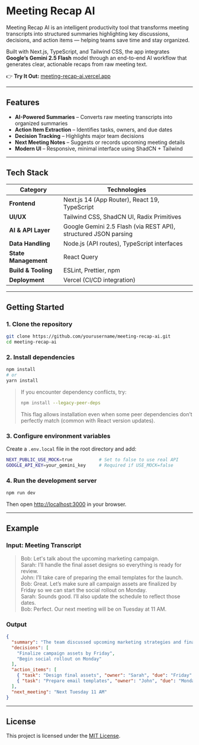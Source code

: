 # Meeting Recap AI

Meeting Recap AI is an intelligent productivity tool that transforms meeting transcripts into structured summaries highlighting key discussions, decisions, and action items — helping teams save time and stay organized. 

Built with Next.js, TypeScript, and Tailwind CSS, the app integrates **Google’s Gemini 2.5 Flash** model through an end-to-end AI workflow that generates clear, actionable recaps from raw meeting text.

👉 **Try It Out:** [meeting-recap-ai.vercel.app](https://meeting-recap-ai.vercel.app)

---

## Features

* **AI-Powered Summaries** – Converts raw meeting transcripts into organized summaries
* **Action Item Extraction** – Identifies tasks, owners, and due dates
* **Decision Tracking** – Highlights major team decisions
* **Next Meeting Notes** – Suggests or records upcoming meeting details
* **Modern UI** – Responsive, minimal interface using ShadCN + Tailwind

---

## Tech Stack

| Category             | Technologies                                                    |
| -------------------- | --------------------------------------------------------------- |
| **Frontend**         | Next.js 14 (App Router), React 19, TypeScript                   |
| **UI/UX**            | Tailwind CSS, ShadCN UI, Radix Primitives                       |
| **AI & API Layer**   | Google Gemini 2.5 Flash (via REST API), structured JSON parsing |
| **Data Handling**    | Node.js (API routes), TypeScript interfaces                     |
| **State Management** | React Query                                                     |
| **Build & Tooling**  | ESLint, Prettier, npm                                           |
| **Deployment**       | Vercel (CI/CD integration)                                      |

---

## Getting Started

### 1. Clone the repository

```bash
git clone https://github.com/yourusername/meeting-recap-ai.git
cd meeting-recap-ai
```

### 2. Install dependencies

```bash
npm install
# or
yarn install
```

> If you encounter dependency conflicts, try:
>
> ```bash
> npm install --legacy-peer-deps
> ```
>
> This flag allows installation even when some peer dependencies don’t perfectly match (common with React version updates).

### 3. Configure environment variables

Create a `.env.local` file in the root directory and add:

```bash
NEXT_PUBLIC_USE_MOCK=true          # Set to false to use real API
GOOGLE_API_KEY=your_gemini_key     # Required if USE_MOCK=false
```

### 4. Run the development server

```bash
npm run dev
```

Then open [http://localhost:3000](http://localhost:3000) in your browser.

---

## Example

### Input: Meeting Transcript

> Bob: Let's talk about the upcoming marketing campaign.<br> 
> Sarah: I’ll handle the final asset designs so everything is ready for review.<br>
> John: I’ll take care of preparing the email templates for the launch.<br>
> Bob: Great. Let’s make sure all campaign assets are finalized by Friday so we can start the social rollout on Monday.<br>
> Sarah: Sounds good. I’ll also update the schedule to reflect those dates.<br>
> Bob: Perfect. Our next meeting will be on Tuesday at 11 AM.

### Output

```json
{
  "summary": "The team discussed upcoming marketing strategies and finalized the new campaign launch date.",
  "decisions": [
    "Finalize campaign assets by Friday",
    "Begin social rollout on Monday"
  ],
  "action_items": [
    { "task": "Design final assets", "owner": "Sarah", "due": "Friday" },
    { "task": "Prepare email templates", "owner": "John", "due": "Monday" }
  ],
  "next_meeting": "Next Tuesday 11 AM"
}
```

---

## License

This project is licensed under the [MIT License](LICENSE).
